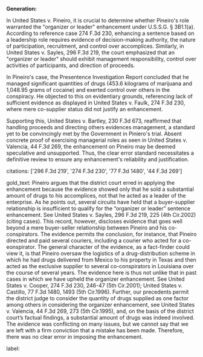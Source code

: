 **Generation:**

In United States v. Pineiro, it is crucial to determine whether Pineiro's role warranted the "organizer or leader" enhancement under U.S.S.G. § 3B1.1(a). According to reference case 274 F.3d 230, enhancing a sentence based on a leadership role requires evidence of decision-making authority, the nature of participation, recruitment, and control over accomplices. Similarly, in United States v. Sayles, 296 F.3d 219, the court emphasized that an "organizer or leader" should exhibit management responsibility, control over activities of participants, and direction of proceeds.

In Pineiro's case, the Presentence Investigation Report concluded that he managed significant quantities of drugs (453.6 kilograms of marijuana and 1,048.95 grams of cocaine) and exerted control over others in the conspiracy. He objected to this on evidentiary grounds, referencing lack of sufficient evidence as displayed in United States v. Faulk, 274 F.3d 230, where mere co-supplier status did not justify an enhancement.

Supporting this, United States v. Bartley, 230 F.3d 673, reaffirmed that handling proceeds and directing others evidences management, a standard yet to be convincingly met by the Government in Piniero's trial. Absent concrete proof of exercising managerial roles as seen in United States v. Valencia, 44 F.3d 269, the enhancement on Pineiro may be deemed speculative and unsupported. Thus, the clear error standard necessitates a definitive review to ensure any enhancement's reliability and justification.

citations: ['296 F.3d 219', '274 F.3d 230', '77 F.3d 1480', '44 F.3d 269']

gold_text: Pineiro argues that the district court erred in applying the enhancement because the evidence showed only that he sold a substantial amount of drugs to his accomplices, not that he acted as a leader of the enterprise. As he points out, several circuits have held that a buyer-supplier relationship is insufficient to qualify for the “organizer or leader” sentence enhancement. See United States v. Sayles, 296 F.3d 219, 225 (4th Cir.2002) (citing cases). This record, however, discloses evidence that goes well beyond a mere buyer-seller relationship between Pineiro and his co-conspirators. The evidence permits the conclusion, for instance, that Pineiro directed and paid several couriers, including a courier who acted for a co-eonspirator. The general character of the evidence, as a fact-finder could view it, is that Pineiro oversaw the logistics of a drug-distribution scheme in which he had drugs delivered from Mexico to his property in Texas and then acted as the exclusive supplier to several co-conspirators in Louisiana over the course of several years. The evidence here is thus not unlike that in past cases in which we have upheld the organizer enhancement. See United States v. Cooper, 274 F.3d 230, 246-47 (5th Cir.2001); United States v. Castillo, 77 F.3d 1480, 1493 (5th Cir.1996). Further, our precedents permit the district judge to consider the quantity of drugs supplied as one factor among others in considering the organizer enhancement, see United States v. Valencia, 44 F.3d 269, 273 (5th Cir.1995), and, on the basis of the district court’s factual findings, a substantial amount of drugs was indeed involved. The evidence was conflicting on many issues, but we cannot say that we are left with a firm conviction that a mistake has been made. Therefore, there was no clear error in imposing the enhancement.

label: 